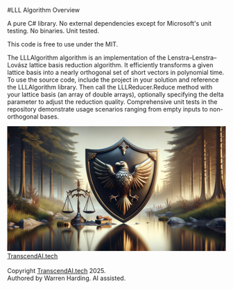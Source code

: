 #LLL Algorithm Overview

A pure C# library. No external dependencies except for Microsoft's unit testing. No binaries. Unit tested.

This code is free to use under the MIT.

The LLLAlgorithm algorithm is an implementation of the Lenstra–Lenstra–Lovász lattice basis reduction algorithm. It efficiently transforms a given lattice basis into a nearly orthogonal set of short vectors in polynomial time. To use the source code, include the project in your solution and reference the LLLAlgorithm library. Then call the LLLReducer.Reduce method with your lattice basis (an array of double arrays), optionally specifying the delta parameter to adjust the reduction quality. Comprehensive unit tests in the repository demonstrate usage scenarios ranging from empty inputs to non-orthogonal bases.

![AI Image](aiimage.jpg)
[TranscendAI.tech](https://TranscendAI.tech)<br>
<br>
Copyright [TranscendAI.tech](https://TranscendAI.tech) 2025.</br>
Authored by Warren Harding. AI assisted.</br>